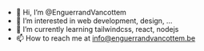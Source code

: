 - 👋 Hi, I’m @EnguerrandVancottem
- 👀 I’m interested in web development, design, ...
- 🌱 I’m currently learning tailwindcss, react, nodejs
- 📫 How to reach me at info@enguerrandvancottem.be
